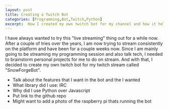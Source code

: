 ```yaml
---
layout: post
title: Creating a Twitch Bot
categories: [Programming,Bot,Twitch,Python]
excerpt:  How I created my own twitch bot for my channel and how it helps me run my stream
---
```

I have always wanted to try this "live streaming" thing out for a while now. After a couple of tries over the years, I am now trying to stream consistently on the platform and have been for a couple weeks now. Since I am mainly going to be streaming my programming session and also talk tech, I needed to brainstorm personal projects for me to do on stream. And with that, I decided to create my own twitch bot for my twitch stream called "SnowForgeBot".

- Talk about the features that I want in the bot and the I wanted
- What library did I use: IRC
- Why did I use Python over Javascript
- Put link to the github repo 
- Might want to add a photo of the raspberry pi thats running the bot
